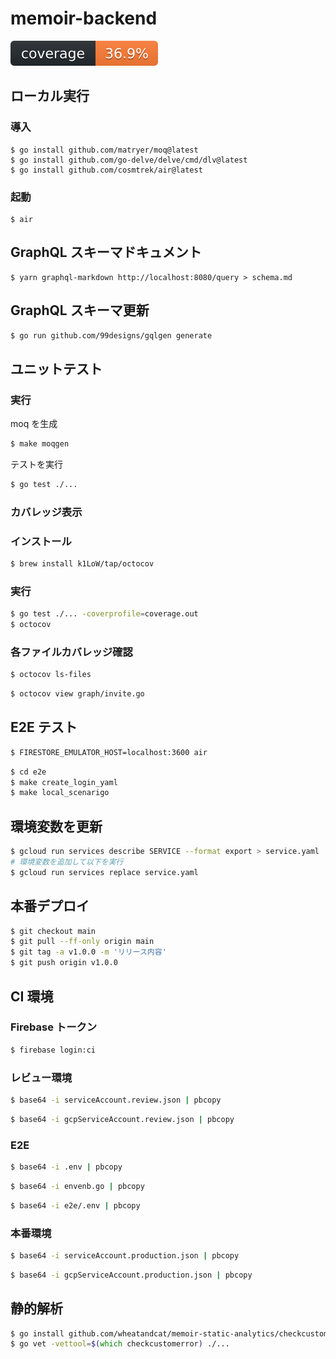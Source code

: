 # memoir-backend

![coverage](docs/coverage.svg)

## ローカル実行

### 導入

```
$ go install github.com/matryer/moq@latest
$ go install github.com/go-delve/delve/cmd/dlv@latest
$ go install github.com/cosmtrek/air@latest
```

### 起動

```
$ air
```

## GraphQL スキーマドキュメント

```
$ yarn graphql-markdown http://localhost:8080/query > schema.md
```

## GraphQL スキーマ更新

```zsh
$ go run github.com/99designs/gqlgen generate
```

## ユニットテスト

### 実行

moq を生成

```zsh
$ make moqgen
```

テストを実行

```zsh
$ go test ./...
```

### カバレッジ表示

### インストール

```zsh
$ brew install k1LoW/tap/octocov
```

### 実行

```zsh
$ go test ./... -coverprofile=coverage.out
$ octocov
```

### 各ファイルカバレッジ確認

```zsh
$ octocov ls-files
```

```zsh
$ octocov view graph/invite.go
```

## E2E テスト

```zsh
$ FIRESTORE_EMULATOR_HOST=localhost:3600 air
```

```zsh
$ cd e2e
$ make create_login_yaml
$ make local_scenarigo
```

## 環境変数を更新

```zsh
$ gcloud run services describe SERVICE --format export > service.yaml
# 環境変数を追加して以下を実行
$ gcloud run services replace service.yaml
```

## 本番デプロイ

```zsh
$ git checkout main
$ git pull --ff-only origin main
$ git tag -a v1.0.0 -m 'リリース内容'
$ git push origin v1.0.0
```

## CI 環境

### Firebase トークン

```zsh
$ firebase login:ci
```

### レビュー環境

```zsh
$ base64 -i serviceAccount.review.json | pbcopy
```

```zsh
$ base64 -i gcpServiceAccount.review.json | pbcopy
```

### E2E

```zsh
$ base64 -i .env | pbcopy
```

```zsh
$ base64 -i envenb.go | pbcopy
```

```zsh
$ base64 -i e2e/.env | pbcopy
```

### 本番環境

```zsh
$ base64 -i serviceAccount.production.json | pbcopy
```

```zsh
$ base64 -i gcpServiceAccount.production.json | pbcopy
```

## 静的解析

```zsh
$ go install github.com/wheatandcat/memoir-static-analytics/checkcustomerror/cmd/checkcustomerror@v0.0.7
$ go vet -vettool=$(which checkcustomerror) ./...
```
